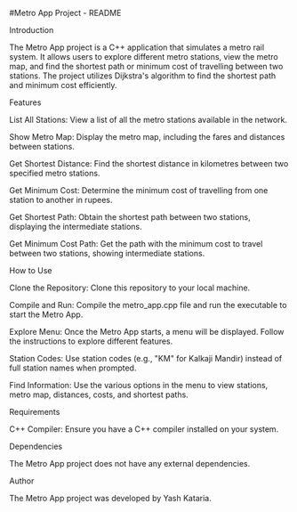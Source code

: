 #Metro App Project - README

Introduction

The Metro App project is a C++ application that simulates a metro rail system. It allows users to explore different metro stations, view the metro map, and find the shortest path or minimum cost of travelling between two stations. The project utilizes Dijkstra's algorithm to find the shortest path and minimum cost efficiently.

Features

List All Stations: View a list of all the metro stations available in the network.

Show Metro Map: Display the metro map, including the fares and distances between stations.

Get Shortest Distance: Find the shortest distance in kilometres between two specified metro stations.

Get Minimum Cost: Determine the minimum cost of travelling from one station to another in rupees.

Get Shortest Path: Obtain the shortest path between two stations, displaying the intermediate stations.

Get Minimum Cost Path: Get the path with the minimum cost to travel between two stations, showing intermediate stations.

How to Use

Clone the Repository: Clone this repository to your local machine.

Compile and Run: Compile the metro_app.cpp file and run the executable to start the Metro App.

Explore Menu: Once the Metro App starts, a menu will be displayed. Follow the instructions to explore different features.

Station Codes: Use station codes (e.g., "KM" for Kalkaji Mandir) instead of full station names when prompted.

Find Information: Use the various options in the menu to view stations, metro map, distances, costs, and shortest paths.

Requirements

C++ Compiler: Ensure you have a C++ compiler installed on your system.

Dependencies

The Metro App project does not have any external dependencies.

Author

The Metro App project was developed by Yash Kataria.
